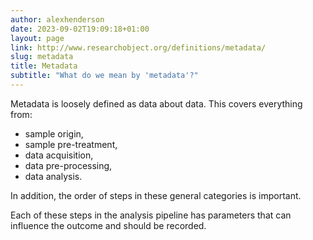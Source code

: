 ```yaml
---
author: alexhenderson
date: 2023-09-02T19:09:18+01:00
layout: page
link: http://www.researchobject.org/definitions/metadata/
slug: metadata
title: Metadata
subtitle: "What do we mean by 'metadata'?"
---
```


Metadata is loosely defined as data about data. This covers everything from:

- sample origin, 
- sample pre-treatment, 
- data acquisition, 
- data pre-processing, 
- data analysis. 

In addition, the order of steps in these general categories is important. 

Each of these steps in the analysis pipeline has parameters that can influence the outcome and should be recorded. 
